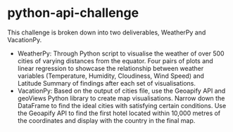 # python-api-challenge
This challenge is broken down into two deliverables, WeatherPy and VacationPy.
- WeatherPy: Through Python script to visualise the weather of over 500 cities of varying distances from the equator.
             Four pairs of plots and linear regression to showcase the relationship between weather variables (Temperature, Humidity, Cloudiness, Wind Speed) and Latitude
             Summary of findings after each set of visualisations.
- VacationPy: Based on the output of cities file, use the Geoapify API and geoViews Python library to create map visualisations.
              Narrow down the DataFrame to find the ideal cities with satisfying certain conditions.
              Use the Geoapify API to find the first hotel located within 10,000 metres of the coordinates and display with the country in the final map.
